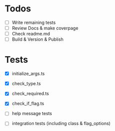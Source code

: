 # Todos
- [ ] Write remaining tests
- [ ] Review Docs & make coverpage
- [ ] Check readme.md
- [ ] Build & Version & Publish

# Tests
- [x] initialize_args.ts
- [x] check_type.ts
- [x] check_required.ts
- [x] check_if_flag.ts
- [ ] help message tests
- [ ] integration tests (including class & flag_options)

